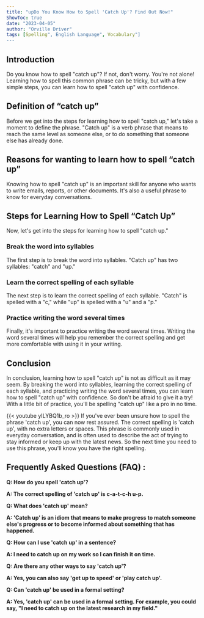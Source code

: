 ```yaml
---
title: "upDo You Know How to Spell 'Catch Up'? Find Out Now!"
ShowToc: true 
date: "2023-04-05"
author: "Orville Driver" 
tags: [Spelling", English Language", Vocabulary"]
---
```

## Introduction
Do you know how to spell "catch up"? If not, don't worry. You're not alone! Learning how to spell this common phrase can be tricky, but with a few simple steps, you can learn how to spell "catch up" with confidence.

## Definition of “catch up”
Before we get into the steps for learning how to spell "catch up," let's take a moment to define the phrase. "Catch up" is a verb phrase that means to reach the same level as someone else, or to do something that someone else has already done.

## Reasons for wanting to learn how to spell “catch up”
Knowing how to spell "catch up" is an important skill for anyone who wants to write emails, reports, or other documents. It's also a useful phrase to know for everyday conversations.

## Steps for Learning How to Spell “Catch Up”
Now, let's get into the steps for learning how to spell "catch up."

### Break the word into syllables
The first step is to break the word into syllables. "Catch up" has two syllables: "catch" and "up."

### Learn the correct spelling of each syllable
The next step is to learn the correct spelling of each syllable. "Catch" is spelled with a "c," while "up" is spelled with a "u" and a "p."

### Practice writing the word several times
Finally, it's important to practice writing the word several times. Writing the word several times will help you remember the correct spelling and get more comfortable with using it in your writing.

## Conclusion
In conclusion, learning how to spell "catch up" is not as difficult as it may seem. By breaking the word into syllables, learning the correct spelling of each syllable, and practicing writing the word several times, you can learn how to spell "catch up" with confidence. So don't be afraid to give it a try! With a little bit of practice, you'll be spelling "catch up" like a pro in no time.

{{< youtube yILYBQ1b_ro >}} 
If you've ever been unsure how to spell the phrase 'catch up', you can now rest assured. The correct spelling is 'catch up', with no extra letters or spaces. This phrase is commonly used in everyday conversation, and is often used to describe the act of trying to stay informed or keep up with the latest news. So the next time you need to use this phrase, you'll know you have the right spelling.

## Frequently Asked Questions (FAQ) :
**Q: How do you spell 'catch up'?**

**A: The correct spelling of 'catch up' is c-a-t-c-h u-p.**

**Q: What does 'catch up' mean?**

**A: 'Catch up' is an idiom that means to make progress to match someone else's progress or to become informed about something that has happened.**

**Q: How can I use 'catch up' in a sentence?**

**A: I need to catch up on my work so I can finish it on time.**

**Q: Are there any other ways to say 'catch up'?**

**A: Yes, you can also say 'get up to speed' or 'play catch up'.**

**Q: Can 'catch up' be used in a formal setting?**

**A: Yes, 'catch up' can be used in a formal setting. For example, you could say, "I need to catch up on the latest research in my field."**





